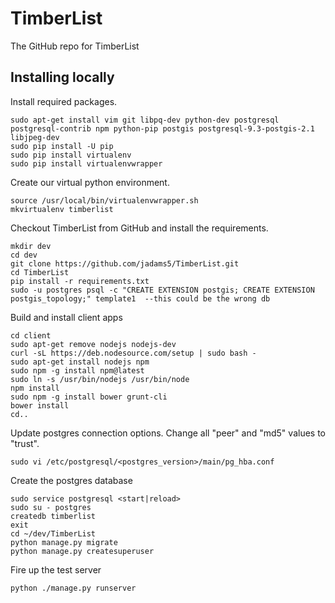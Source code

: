 # TimberList
The GitHub repo for TimberList

## Installing locally

Install required packages.
```
sudo apt-get install vim git libpq-dev python-dev postgresql postgresql-contrib npm python-pip postgis postgresql-9.3-postgis-2.1 libjpeg-dev
sudo pip install -U pip
sudo pip install virtualenv
sudo pip install virtualenvwrapper
```

Create our virtual python environment.
```
source /usr/local/bin/virtualenvwrapper.sh
mkvirtualenv timberlist
```

Checkout TimberList from GitHub and install the requirements.
```
mkdir dev
cd dev
git clone https://github.com/jadams5/TimberList.git
cd TimberList
pip install -r requirements.txt
sudo -u postgres psql -c "CREATE EXTENSION postgis; CREATE EXTENSION postgis_topology;" template1  --this could be the wrong db
```

Build and install client apps

```
cd client
sudo apt-get remove nodejs nodejs-dev
curl -sL https://deb.nodesource.com/setup | sudo bash -
sudo apt-get install nodejs npm
sudo npm -g install npm@latest
sudo ln -s /usr/bin/nodejs /usr/bin/node
npm install
sudo npm -g install bower grunt-cli
bower install
cd..
```

Update postgres connection options. Change all "peer" and "md5" values to "trust".
```
sudo vi /etc/postgresql/<postgres_version>/main/pg_hba.conf
```

Create the postgres database
```
sudo service postgresql <start|reload>
sudo su - postgres
createdb timberlist
exit
cd ~/dev/TimberList
python manage.py migrate
python manage.py createsuperuser
```

Fire up the test server
```
python ./manage.py runserver
```


